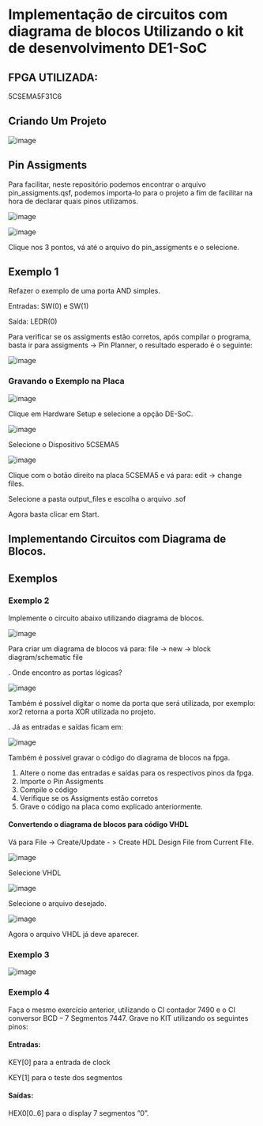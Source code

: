 # Implementação de circuitos com diagrama de blocos Utilizando o kit de desenvolvimento DE1-SoC

## FPGA UTILIZADA:

5CSEMA5F31C6



## Criando Um Projeto

![image](https://github.com/JoaoPedroCAS/LogicaReconfiguravel/assets/70914320/6ffd1740-471c-4eff-ba4d-1d65a2fcedae)

## Pin Assigments

Para facilitar, neste repositório podemos encontrar o arquivo pin_assigments.qsf, podemos importa-lo para o projeto a fim de facilitar na hora de declarar quais pinos utilizamos.

![image](https://github.com/JoaoPedroCAS/LogicaReconfiguravel/assets/70914320/4ede4aee-00cb-4788-b9c4-9dcab37c9c93)

![image](https://github.com/JoaoPedroCAS/LogicaReconfiguravel/assets/70914320/d5939e12-9d34-427b-97f4-26dabbedb130)

Clique nos 3 pontos, vá até o arquivo do pin_assigments e o selecione.



## Exemplo 1

Refazer o exemplo de uma porta AND simples.

Entradas: SW(0) e SW(1)

Saída: LEDR(0)



Para verificar se os assigments estão corretos, após compilar o programa, basta ir para assigments -> Pin Planner, o resultado esperado é o seguinte: 

![image](https://github.com/JoaoPedroCAS/LogicaReconfiguravel/assets/70914320/3c5b1356-2a23-4b8a-b126-9e368d2fa72d)



### Gravando o Exemplo na Placa

 ![image](https://github.com/JoaoPedroCAS/LogicaReconfiguravel/assets/70914320/7f42c594-f42f-4549-b72c-7b5a68180056)

Clique em Hardware Setup e selecione a opção DE-SoC.

![image](https://github.com/JoaoPedroCAS/LogicaReconfiguravel/assets/70914320/40ca3a2e-d09e-4b0f-a5ef-63175904f844)

Selecione o Dispositivo 5CSEMA5

![image](https://github.com/JoaoPedroCAS/LogicaReconfiguravel/assets/70914320/64c0b823-9bf4-4c5f-a07e-55eea5f19c25)

Clique com o botão direito na placa 5CSEMA5 e vá para:  edit -> change files.

Selecione a pasta output_files e escolha o arquivo .sof

Agora basta clicar em Start.



## Implementando Circuitos com Diagrama de Blocos.

## Exemplos

### Exemplo 2



Implemente o circuito abaixo utilizando diagrama de blocos.

![image](https://github.com/JoaoPedroCAS/LogicaReconfiguravel/assets/70914320/eeeab521-1530-4229-86e5-cbc036f3a495)

Para criar um diagrama de blocos vá para: file -> new -> block diagram/schematic file

. Onde encontro as portas lógicas?

![image](https://github.com/JoaoPedroCAS/LogicaReconfiguravel/assets/70914320/0dba16d4-8fd6-4503-9365-3e30e4186e93)

Também é possível digitar o nome da porta que será utilizada, por exemplo: xor2 retorna a porta XOR utilizada no projeto.

. Já as entradas e saídas ficam em:

![image](https://github.com/JoaoPedroCAS/LogicaReconfiguravel/assets/70914320/b5598404-ca00-4541-a45c-78a0316848d2)

Também é possível gravar o código do diagrama de blocos na fpga.

1. Altere o nome das entradas e saídas para os respectivos pinos da fpga.
2. Importe o Pin Assigments
3. Compile o código
4. Verifique se os Assigments estão corretos
5. Grave o código na placa como explicado anteriormente.



#### Convertendo o diagrama de blocos para código VHDL

Vá para File ->  Create/Update - > Create HDL Design File from Current FIle.

![image](https://github.com/JoaoPedroCAS/LogicaReconfiguravel/assets/70914320/f84311bc-5467-4cf2-9e8f-25ff6599062b)

Selecione VHDL

![image](https://github.com/JoaoPedroCAS/LogicaReconfiguravel/assets/70914320/121380e0-17e9-4920-832d-31d0b9aa438c)

Selecione o arquivo desejado.

![image](https://github.com/JoaoPedroCAS/LogicaReconfiguravel/assets/70914320/569592bf-1251-418b-99b8-923af4671a74)

Agora o arquivo VHDL já deve aparecer.



### Exemplo 3

![image](https://github.com/JoaoPedroCAS/LogicaReconfiguravel/assets/70914320/f8c8dc79-0a11-4e2f-9352-1124cb65cd40)

### Exemplo 4

Faça o mesmo exercício anterior, utilizando o CI contador 7490 e o CI conversor BCD – 7 Segmentos 7447. Grave no KIT utilizando os seguintes pinos: 

#### Entradas:

KEY[0] para a entrada de clock 

KEY[1] para o teste dos segmentos

#### Saídas: 

HEX0[0..6] para o display 7 segmentos ”0”.

 
